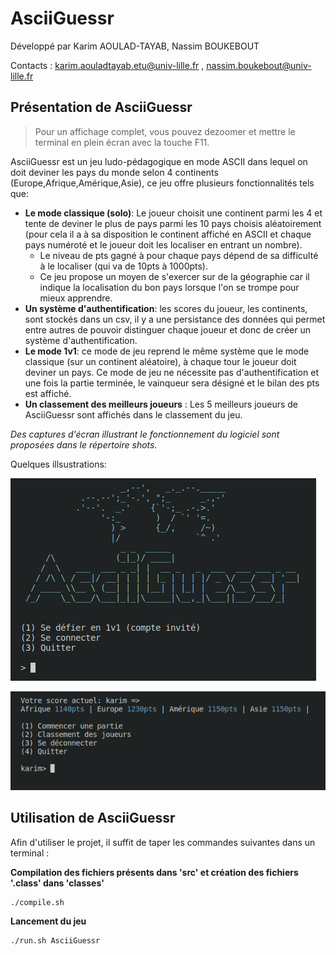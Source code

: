 # AsciiGuessr

Développé par Karim AOULAD-TAYAB, Nassim BOUKEBOUT

Contacts : <karim.aouladtayab.etu@univ-lille.fr> , <nassim.boukebout@univ-lille.fr>

## Présentation de AsciiGuessr

> Pour un affichage complet, vous pouvez dezoomer et mettre le terminal en plein écran avec la touche F11.

AsciiGuessr est un jeu ludo-pédagogique en mode ASCII dans lequel on doit deviner les pays du monde selon 4 continents (Europe,Afrique,Amérique,Asie), ce jeu offre plusieurs fonctionnalités tels que:
- **Le mode classique (solo)**: Le joueur choisit une continent parmi les 4 et tente de deviner le plus de pays parmi les 10 pays choisis aléatoirement (pour cela il a à sa disposition le continent affiché en ASCII et chaque pays numéroté et le joueur doit les localiser en entrant un nombre).
	- Le niveau de pts gagné à pour chaque pays dépend de sa difficulté à le localiser (qui va de 10pts à 1000pts).
	- Ce jeu propose un moyen de s'exercer sur de la géographie car il indique la localisation du bon pays lorsque l'on se trompe pour mieux apprendre.
- **Un système d'authentification**: les scores du joueur, les continents, sont stockés dans un csv, il y a une persistance des données qui permet entre autres de pouvoir distinguer chaque joueur et donc de créer un système d'authentification.
- **Le mode 1v1**: ce mode de jeu reprend le même système que le mode classique (sur un continent aléatoire), à chaque tour le joueur doit deviner un pays. Ce mode de jeu ne nécessite pas d'authentification et une fois la partie terminée, le vainqueur sera désigné et le bilan des pts est affiché.
- **Un classement des meilleurs joueurs** : Les 5 meilleurs joueurs de AsciiGuessr sont affichés dans le classement du jeu.

*Des captures d'écran illustrant le fonctionnement du logiciel sont proposées dans le répertoire shots.*

Quelques illsustrations:

![menu_principal](shots/menu_principal.png)

![menu_joueur](shots/menu_joueur.png)

## Utilisation de AsciiGuessr

Afin d'utiliser le projet, il suffit de taper les commandes suivantes dans un terminal :

**Compilation des fichiers présents dans 'src' et création des fichiers '.class' dans 'classes'**

```
./compile.sh
```

**Lancement du jeu**

```
./run.sh AsciiGuessr
```
